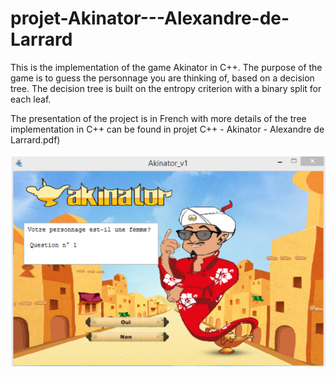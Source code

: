 # projet-Akinator---Alexandre-de-Larrard

This is the implementation of the game Akinator in C++. 
The purpose of the game is to guess the personnage you are thinking of, based on a decision tree. 
The decision tree is built on the entropy criterion with a binary split for each leaf. 

The presentation of the project is in French with more details of the tree implementation in C++ can be found in projet C++ - Akinator - Alexandre de Larrard.pdf)

![alt text](https://github.com/alexandredelarrard/projet-Akinator---Alexandre-de-Larrard/blob/master/akinator.PNG)
